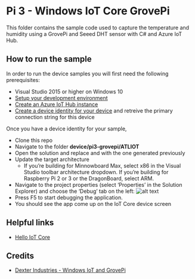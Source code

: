 # Pi 3 - Windows IoT Core GrovePi
This folder contains the sample code used to capture the temperature and humidity using a GrovePi and Seeed DHT sensor with C# and Azure IoT Hub.

## How to run the sample
In order to run the device samples you will first need the following prerequisites:
* Visual Studio 2015 or higher on Windows 10
* [Setup your development environment][devbox-setup]
* [Create an Azure IoT Hub instance][lnk-setup-iot-hub]
* [Create a device identity for your device][lnk-manage-iot-hub] and retreive the primary connection string for this device

Once you have a device identity for your sample,
* Clone this repo
* Navigate to the folder **device/pi3-grovepi/ATLIOT**
* Open the solution and replace **<DeviceIOTHubConnectionStringCHANGEME>** and **<DeviceNameCHANGEME>** with the one generated previously
* Update the target architecture
    * If you’re building for Minnowboard Max, select x86 in the Visual Studio toolbar architecture dropdown. If you’re building for Raspberry Pi 2 or 3 or the DragonBoard, select ARM.
* Navigate to the project properties (select ‘Properties’ in the Solution Explorer) and choose the ‘Debug’ tab on the left:
![alt text][proj-properties]
* Press F5 to start debugging the application.
* You should see the app come up on the IoT Core device screen

## Helpful links
* [Hello IoT Core][hello-world]

## Credits
* [Dexter Industries - Windows IoT and GrovePi][grovepi-ref]

[lnk-setup-iot-hub]: https://aka.ms/howtocreateazureiothub
[lnk-manage-iot-hub]: https://aka.ms/manageiothub
[devbox-setup]: https://developer.microsoft.com/en-us/windows/iot/getstarted
[proj-properties]: https://az835927.vo.msecnd.net/sites/iot/Resources/images/HelloWorld/cs-debug-project-properties.PNG
[hello-world]: https://developer.microsoft.com/en-us/windows/iot/samples/helloworld
[grovepi-ref]: https://www.dexterindustries.com/GrovePi/programming/getting-started-with-windows-iot-and-the-grovepi-winiot/